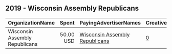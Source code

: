 ## 2019 - Wisconsin Assembly Republicans 
|OrganizationName|Spent|PayingAdvertiserNames|CreativeUrls|Impressions|Genders|AgeBrackets|CountryCodes|BillingAddresses|CandidateBallotInformation|
|:---|---:|:---|:---|---:|:---|:---|:---|:---|:---|
|Wisconsin Assembly Republicans|50.00 USD|[Wisconsin Assembly Republicans](2019/Wisconsin_Assembly_Republicans.md)|[0](https://www.snap.com/political-ads/asset/c7138c11255982853e9fb5e126e8a1d9fc149cbe567cd4e7d782a653cc18eb83?mediaType=mp4)|26,710||17-24|united states|US||
